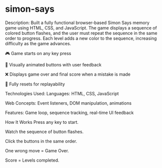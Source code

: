 # simon-says

Description:
Built a fully functional browser-based Simon Says memory game using HTML, CSS, and JavaScript. The game displays a sequence of colored button flashes, and the user must repeat the sequence in the same order to progress. Each level adds a new color to the sequence, increasing difficulty as the game advances.

🎮 Game starts on any key press

🎨 Visually animated buttons with user feedback

❌ Displays game over and final score when a mistake is made

🔁 Fully resets for replayability

Technologies Used:
Languages: HTML, CSS, JavaScript

Web Concepts: Event listeners, DOM manipulation, animations

Features: Game loop, sequence tracking, real-time UI feedback

How It Works
Press any key to start.

Watch the sequence of button flashes.

Click the buttons in the same order.

One wrong move = Game Over.

Score = Levels completed.
